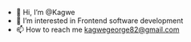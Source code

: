 - 👋 Hi, I’m @Kagwe
- 👀 I’m interested in Frontend software development
- 📫 How to reach me kagwegeorge82@gmail.com

<!---
Kagweitis/Kagweitis is a ✨ special ✨ repository because its `README.md` (this file) appears on your GitHub profile.
You can click the Preview link to take a look at your changes.
--->
